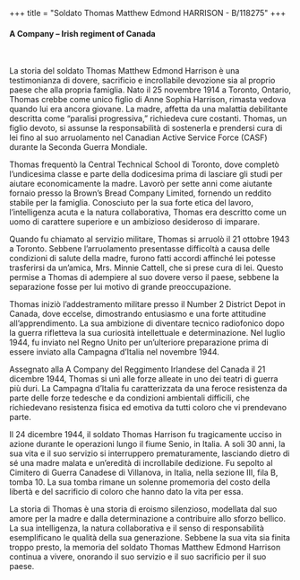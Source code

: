 +++
title = "Soldato Thomas Matthew Edmond HARRISON - B/118275"
+++

#### A Company – Irish regiment of Canada
<br>


La storia del soldato Thomas Matthew Edmond Harrison è una testimonianza di dovere, sacrificio e incrollabile devozione sia al proprio paese che alla propria famiglia. 
Nato il 25 novembre 1914 a Toronto, Ontario, Thomas crebbe come unico figlio di Anne Sophia Harrison, rimasta vedova quando lui era ancora giovane. La madre, affetta da una malattia debilitante descritta come “paralisi progressiva,” richiedeva cure costanti. Thomas, un figlio devoto, si assunse la responsabilità di sostenerla e prendersi cura di lei fino al suo arruolamento nel Canadian Active Service Force (CASF) durante la Seconda Guerra Mondiale.

Thomas frequentò la Central Technical School di Toronto, dove completò l’undicesima classe e parte della dodicesima prima di lasciare gli studi per aiutare economicamente la madre. Lavorò per sette anni come aiutante fornaio presso la Brown’s Bread Company Limited, fornendo un reddito stabile per la famiglia. Conosciuto per la sua forte etica del lavoro, l’intelligenza acuta e la natura collaborativa, Thomas era descritto come un uomo di carattere superiore e un ambizioso desideroso di imparare.

Quando fu chiamato al servizio militare, Thomas si arruolò il 21 ottobre 1943 a Toronto. Sebbene l’arruolamento presentasse difficoltà a causa delle condizioni di salute della madre, furono fatti accordi affinché lei potesse trasferirsi da un’amica, Mrs. Minnie Cattell, che si prese cura di lei. Questo permise a Thomas di adempiere al suo dovere verso il paese, sebbene la separazione fosse per lui motivo di grande preoccupazione.

Thomas iniziò l’addestramento militare presso il Number 2 District Depot in Canada, dove eccelse, dimostrando entusiasmo e una forte attitudine all’apprendimento. La sua ambizione di diventare tecnico radiofonico dopo la guerra rifletteva la sua curiosità intellettuale e determinazione. Nel luglio 1944, fu inviato nel Regno Unito per un’ulteriore preparazione prima di essere inviato alla Campagna d’Italia nel novembre 1944.

Assegnato alla A Company del Reggimento Irlandese del Canada il 21 dicembre 1944, Thomas si unì alle forze alleate in uno dei teatri di guerra più duri. La Campagna d’Italia fu caratterizzata da una feroce resistenza da parte delle forze tedesche e da condizioni ambientali difficili, che richiedevano resistenza fisica ed emotiva da tutti coloro che vi prendevano parte.

Il 24 dicembre 1944, il soldato Thomas Harrison fu tragicamente ucciso in azione durante le operazioni lungo il fiume Senio, in Italia. 
A soli 30 anni, la sua vita e il suo servizio si interruppero prematuramente, lasciando dietro di sé una madre malata e un’eredità di incrollabile dedizione. 
Fu sepolto al Cimitero di Guerra Canadese di Villanova, in Italia, nella sezione III, fila B, tomba 10. La sua tomba rimane un solenne promemoria del costo della libertà e del sacrificio di coloro che hanno dato la vita per essa.

La storia di Thomas è una storia di eroismo silenzioso, modellata dal suo amore per la madre e dalla determinazione a contribuire allo sforzo bellico. La sua intelligenza, la natura collaborativa e il senso di responsabilità esemplificano le qualità della sua generazione. 
Sebbene la sua vita sia finita troppo presto, la memoria del soldato Thomas Matthew Edmond Harrison continua a vivere, onorando il suo servizio e il suo sacrificio per il suo paese.
